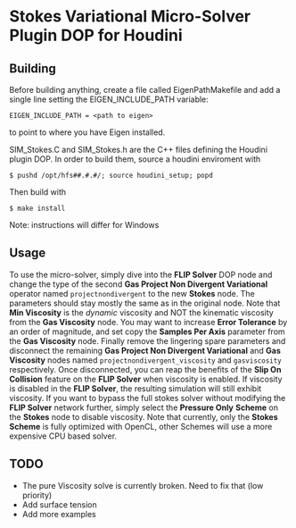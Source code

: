 # Stokes Variational Micro-Solver Plugin DOP for Houdini


## Building

Before building anything, create a file called EigenPathMakefile and add a
single line setting the EIGEN_INCLUDE_PATH variable:
```
EIGEN_INCLUDE_PATH = <path to eigen>
```
to point to where you have Eigen installed.

SIM_Stokes.C and SIM_Stokes.h are the C++ files defining the Houdini plugin DOP.
In order to build them, source a houdini enviroment with

```
$ pushd /opt/hfs##.#.#/; source houdini_setup; popd
```

Then build with
```
$ make install
```

Note: instructions will differ for Windows


## Usage

To use the micro-solver, simply dive into the **FLIP Solver** DOP node and change
the type of the second **Gas Project Non Divergent Variational** operator named
`projectnondivergent` to the new **Stokes** node.  The parameters should stay
mostly the same as in the original node. Note that **Min Viscosity**
is the *dynamic* viscosity and NOT the kinematic viscosity
from the **Gas Viscosity** node. You may want to increase **Error Tolerance** by an
order of magnitude, and set copy the **Samples Per Axis** parameter from the
**Gas Viscosity** node. Finally remove the lingering spare parameters and
disconnect the remaining **Gas Project Non Divergent Variational** and **Gas
Viscosity** nodes named `projectnondivergent_viscosity` and `gasviscosity`
respectively. Once disconnected, you can reap the benefits of the **Slip On
Collision** feature on the **FLIP Solver** when viscosity is enabled. If viscosity
is disabled in the **FLIP Solver**, the resulting simulation will still exhibit
viscosity. If you want to bypass the full stokes solver without modifying the
**FLIP Solver** network further, simply select the **Pressure Only** **Scheme** on
the **Stokes** node to disable viscosity. Note that currently, only the **Stokes**
**Scheme** is fully optimized with OpenCL, other Schemes will use a more
expensive CPU based solver.


## TODO

- The pure Viscosity solve is currently broken. Need to fix that (low priority)
- Add surface tension
- Add more examples
